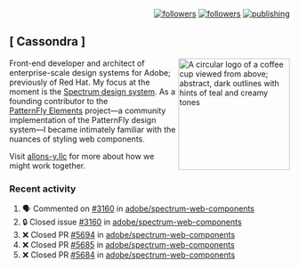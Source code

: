 <p align="right"><a rel="me" href="https://front-end.social/@castastrophe">
    <img alt="followers" title="Follow me on Mastodon" src="https://img.shields.io/mastodon/follow/109297102751309835?domain=https%3A%2F%2Ffront-end.social&label=Follow&logo=mastodon&logoColor=white&style=for-the-badge&labelColor=008080&color=006969"/></a>
  <a href="https://codepen.io/castastrophe/">
    <img alt="followers" title="Follow me on CodePen" src="https://img.shields.io/badge/23-1?color=640464&labelColor=7c007c&style=for-the-badge&logo=codepen&label=Follow"/></a>
<a href="https://castastrophe.medium.com/">
    <img alt="publishing" title="View articles on Medium" src="https://img.shields.io/badge/107-1?color=666&labelColor=444&label=subscribe&logo=medium&logoColor=white&style=for-the-badge"/></a>
</p>

## [&nbsp;Cassondra&nbsp;]

<img align="right" src="https://github-production-user-asset-6210df.s3.amazonaws.com/1840295/253016758-ba468774-1cd3-42c2-8f43-947b5eeb5edf.png" height="200" alt="A circular logo of a coffee cup viewed from above; abstract, dark outlines with hints of teal and creamy tones">

Front-end developer and architect of enterprise-scale design systems for Adobe; previously of Red Hat. My focus at the moment is the [Spectrum design system](https://github.com/adobe/spectrum-css). As a founding contributor to the [PatternFly&nbsp;Elements](https://github.com/patternfly/patternfly-elements) project&mdash;a community implementation of the PatternFly design system&mdash;I became intimately familiar with the nuances of styling web components.

Visit [allons-y.llc](http://allons-y.llc/) for more about how we might work together.

### Recent activity

<!--START_SECTION:activity-->
1. 🗣 Commented on [#3160](https://github.com/adobe/spectrum-web-components/issues/3160#issuecomment-3312583335) in [adobe/spectrum-web-components](https://github.com/adobe/spectrum-web-components)
2. 🔒 Closed issue [#3160](https://github.com/adobe/spectrum-web-components/issues/3160) in [adobe/spectrum-web-components](https://github.com/adobe/spectrum-web-components)
3. ❌ Closed PR [#5694](https://github.com/adobe/spectrum-web-components/pull/5694) in [adobe/spectrum-web-components](https://github.com/adobe/spectrum-web-components)
4. ❌ Closed PR [#5685](https://github.com/adobe/spectrum-web-components/pull/5685) in [adobe/spectrum-web-components](https://github.com/adobe/spectrum-web-components)
5. ❌ Closed PR [#5684](https://github.com/adobe/spectrum-web-components/pull/5684) in [adobe/spectrum-web-components](https://github.com/adobe/spectrum-web-components)
<!--END_SECTION:activity-->
